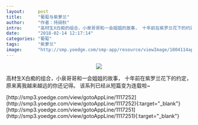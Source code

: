 ```yaml
---
layout:     post
title:      "葡萄与紫萝兰"
author:     "作者：持田秋"
intro:      "高材生X白痴的组合，小泉哥哥和一会姐姐的故事， 十年前在紫罗兰花下的约定，原来离我越来越远的你还记得。 该系列已经从短篇变为连载啦~"
date:       "2018-02-14 12:17:14"
categories: "葡萄"
tags:       "紫萝兰"
image:      "http://smp.yoedge.com/smp-app/resource/viewImage/1004114appline.png"
---
```

<div style="text-align: center">
<p><img src="http://smp.yoedge.com/smp-app/resource/viewImage/1004114appline.png"/></p>
</div>
<p class="post-meta">
<span>高材生X白痴的组合，小泉哥哥和一会姐姐的故事， 十年前在紫罗兰花下的约定，原来离我越来越远的你还记得。 该系列已经从短篇变为连载啦~</span>
</p>
[http://smp3.yoedge.com/view/gotoAppLine/1117252](http://smp3.yoedge.com/view/gotoAppLine/1117252){:target="_blank"}
[http://smp3.yoedge.com/view/gotoAppLine/1117251](http://smp3.yoedge.com/view/gotoAppLine/1117251){:target="_blank"}


